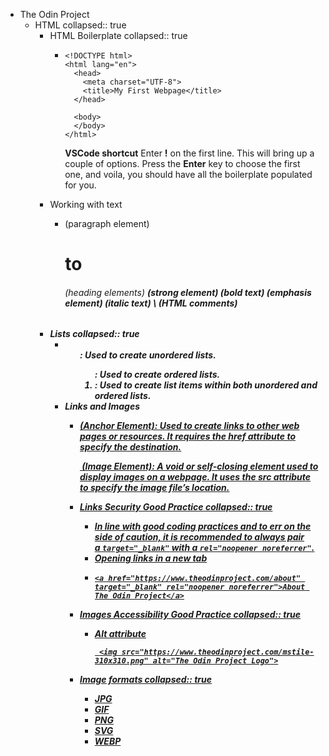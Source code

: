 - The Odin Project
	- HTML
	  collapsed:: true
		- HTML Boilerplate
		  collapsed:: true
			- ```htmlmixed
			  <!DOCTYPE html>
			  <html lang="en">
			    <head>
			      <meta charset="UTF-8">
			      <title>My First Webpage</title>
			    </head>
			  
			    <body>
			    </body>
			  </html>
			  ```
			  
			  **VSCode shortcut**
			  Enter **!** on the first line. This will bring up a couple of options. Press the **Enter** key to choose the first one, and voila, you should have all the boilerplate populated for you.
		- Working with text
			- <p> (paragraph element)
			  <h1> to <h6> (heading elements)
			  <strong> (strong element) (bold text)
			  <em> (emphasis element) (italic text)
			  \<!-- --> (HTML comments)
		- Lists
		  collapsed:: true
			- <ul>: Used to create unordered lists.
			  <ol>: Used to create ordered lists.
			  <li>: Used to create list items within both unordered and ordered lists.
		- Links and Images
			- <a href=""> (Anchor Element): Used to create links to other web pages or resources. It requires the href attribute to specify the destination.
			  
			  <img src="" alt=""> (Image Element): A void or self-closing element used to display images on a webpage. It uses the src attribute to specify the image file’s location.
			- Links Security Good Practice
			  collapsed:: true
				- In line with good coding practices and to err on the side of caution, it is recommended to always pair a `target="_blank"` with a `rel="noopener noreferrer"`.
				- Opening links in a new tab
				- ```shell
				  <a href="https://www.theodinproject.com/about" target="_blank" rel="noopener noreferrer">About The Odin Project</a>
				  ```
			- Images Accessibility Good Practice
			  collapsed:: true
				- Alt attribute
				  
				  ```shell
				   <img src="https://www.theodinproject.com/mstile-310x310.png" alt="The Odin Project Logo">
				  ```
			- Image formats
			  collapsed:: true
				- JPG
				- GIF
				- PNG
				- SVG
				- WEBP